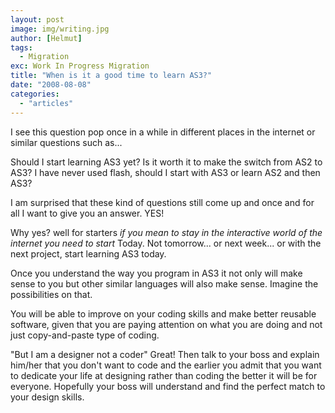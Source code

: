 ```yaml
---
layout: post
image: img/writing.jpg
author: [Helmut]
tags:
  - Migration
exc: Work In Progress Migration
title: "When is it a good time to learn AS3?"
date: "2008-08-08"
categories: 
  - "articles"
---
```


I see this question pop once in a while in different places in the internet or similar questions such as...

Should I start learning AS3 yet? Is it worth it to make the switch from AS2 to AS3? I have never used flash, should I start with AS3 or learn AS2 and then AS3?

I am surprised that these kind of questions still come up and once and for all I want to give you an answer. YES!

Why yes? well for starters _if you mean to stay in the interactive world of the internet you need to start_ Today. Not tomorrow... or next week... or with the next project, start learning AS3 today.

Once you understand the way you program in AS3 it not only will make sense to you but other similar languages will also make sense. Imagine the possibilities on that.

You will be able to improve on your coding skills and make better reusable software, given that you are paying attention on what you are doing and not just copy-and-paste type of coding.

"But I am a designer not a coder" Great! Then talk to your boss and explain him/her that you don't want to code and the earlier you admit that you want to dedicate your life at designing rather than coding the better it will be for everyone. Hopefully your boss will understand and find the perfect match to your design skills.
